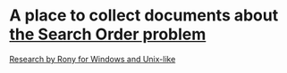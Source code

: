 # A place to collect documents about [the Search Order problem](..)

[Research by Rony for Windows and Unix-like](searchorder.md)
